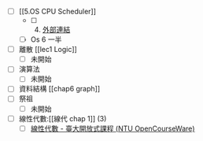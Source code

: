 - [ ] [[5.OS CPU Scheduler]] 
	- [ ] 4. [外部連結](https://blog.csdn.net/phenixyf/article/details/116718762)  
	- [ ] Os 6 一半
- [ ] 離散 [[lec1 Logic]]
	- [ ] 未開始
- [ ] 演算法
	- [ ] 未開始
- [ ] 資料結構 [[chap6 graph]]
- [ ] 祭祖
	- [ ] 未開始
- [ ] 線性代數:[[線代 chap 1]] (3)
	- [ ] [線性代數 - 臺大開放式課程 (NTU OpenCourseWare)](https://ocw.aca.ntu.edu.tw/ntu-ocw/ocw/cou/102S207/1/V/3)